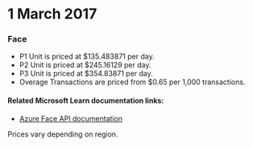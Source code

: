 # 1 March 2017

### Face

- P1 Unit is priced at $135.483871 per day.
- P2 Unit is priced at $245.16129 per day.
- P3 Unit is priced at $354.83871 per day.
- Overage Transactions are priced from $0.65 per 1,000 transactions.

#### Related Microsoft Learn documentation links:
- [Azure Face API documentation](https://learn.microsoft.com/en-us/azure/ai-services/computer-vision/overview-identity)

Prices vary depending on region.